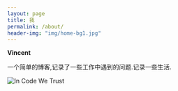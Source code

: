 ```yaml
---
layout: page
title: 我
permalink: /about/
header-img: "img/home-bg1.jpg"
---
```



**Vincent**

一个简单的博客,记录了一些工作中遇到的问题.记录一些生活.

![In Code We Trust](/img/icwt1.png)


